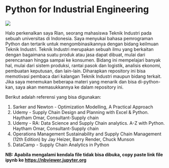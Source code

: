# Python for Industrial Engineering

<img align="middle" src="https://user-images.githubusercontent.com/61647791/128857429-6fbef833-cc80-4357-a04f-1e0b2ea70b8e.png" />

<p> Halo perkenalkan saya Rian, seorang mahasiswa Teknik Industri pada sebuah universitas di Indonesia. Saya menyukai bahasa pemrograman Python dan tertarik untuk mengombinasikannya dengan bidang keilmuan Teknik Industri. Teknik Industri merupakan sebuah ilmu yang berkaitan dengan bagaimana suatu produk atau jasa dapat dibuat, mulai dari perencanaan hingga sampai ke konsumen. Bidang ini mempelajari banyak hal, mulai dari sistem produksi, rantai pasok dan logistik, analisis ekonomi, pembuatan keputusan, dan lain-lain. Diharapkan repository ini bisa memotivasi pembaca dari kalangan Teknik Industri maupun bidang terkait. Jika saya menemukan beberapa materi yang menarik dan bisa di-python-kan, saya akan memasukkannya ke dalam repository ini.</p>

Berikut adalah referensi yang bisa digunakan:
1. Sarker and Newton - Optimization Modelling, A Practical Approach
2. Udemy - Supply Chain Design and Planning with Excel & Python. Haytham Omar, Consultant-Supply chain
3. Udemy - RA: Data Science and Supply Chain analytics. A-Z with Python. Haytham Omar, Consultant-Supply chain
4. Operations Management Sustainability and Supply Chain Management (12th Edition) by Jay Heizer, Barry Render, Chuck Munson 
5. DataCamp - Supply Chain Analytics in Python


**NB: Apabila mengalami kendala file tidak bisa dibuka, copy paste link file ipynb ke https://nbviewer.jupyter.org**
